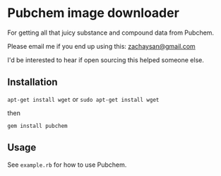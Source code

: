 # Pubchem image downloader

For getting all that juicy substance and compound data from Pubchem.

Please email me if you end up using this: zachaysan@gmail.com

I'd be interested to hear if open sourcing this helped someone else.

## Installation

`apt-get install wget` or `sudo apt-get install wget`

then

`gem install pubchem`

## Usage

See `example.rb` for how to use Pubchem.
